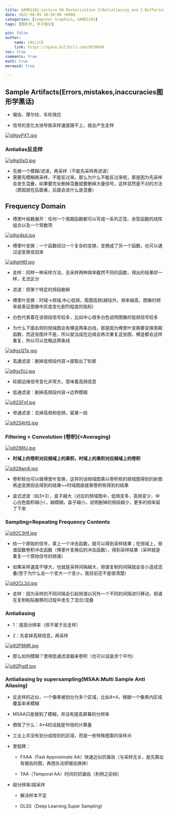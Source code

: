 ```yaml
---
title: GAMES101-Lecture 06 Rasterization 2(Antialiasing and Z-Buffering)
date: 2022-08-05 20:59:00 +0800
categories: [Computer Graphics, GAMES101]
tags: [图形学, 学习笔记]

pin: false
author: 
    name: CALL1CE
    link: https://space.bilibili.com/9330604
toc: true
comments: true
math: true
mermaid: true

---
```


## Sample Artifacts(Errors,mistakes,inaccuracies图形学黑话)

- 锯齿、摩尔纹、车轮效应

- 信号的变化太快导致采样速度跟不上，就会产生走样

[![p9gvPXT.jpg](https://s1.ax1x.com/2023/05/15/p9gvPXT.jpg)](https://imgse.com/i/p9gvPXT)

### Antialias反走样

[![p9gjSsO.jpg](https://s1.ax1x.com/2023/05/15/p9gjSsO.jpg)](https://imgse.com/i/p9gjSsO)

- 先做一个模糊/滤波，再采样（不能先采样再滤波）
- 需要先模糊再采样，不能反过来。那么为什么不能反过来呢，那是因为先采样会发生混叠，如果要完全删掉混叠就要删掉大量信号，这样显然是不对的方法（原因放在后面看，后面会说什么是混叠）

## Frequency Domain

- 傅里叶级数展开：任何一个周期函数都可以写成一系列正弦、余弦函数的线性组合以及一个常数项

[![p9gj4kd.jpg](https://s1.ax1x.com/2023/05/15/p9gj4kd.jpg)](https://imgse.com/i/p9gj4kd)

- 傅里叶变换：一个函数经过一个复杂的变换，变换成了另一个函数，也可以通过逆变换变回来

[![p9gjH6f.jpg](https://s1.ax1x.com/2023/05/15/p9gjH6f.jpg)](https://imgse.com/i/p9gjH6f)

- 走样：同样一种采样方法，去采样两种频率截然不同的函数，得出的结果却一样，无法区分

- 滤波：把某个特定的频段删掉

- 傅里叶变换：时域->频域,中心低频，周围高频(越往外，频率越高，图像的频率是表征图像中灰度变化剧烈程度的指标)

- 白色代表着在该频段信号较多，比如中心很多白色说明图像的低频信号较多

- 为什么下面右侧的频域图会有横竖两条白线，那是因为傅里叶变换要变换周期函数，而这张图并不是，所以就当成在边缘会再次重复这张图，横竖都会这样重复，所以可以忽略这两条线

[![p9gzQTe.jpg](https://s1.ax1x.com/2023/05/15/p9gzQTe.jpg)](https://imgse.com/i/p9gzQTe)

- 高通滤波：删掉低频段内容->提取出了轮廓

[![p9gz5tJ.jpg](https://s1.ax1x.com/2023/05/15/p9gz5tJ.jpg)](https://imgse.com/i/p9gz5tJ)

- 轮廓边缘信号变化非常大，意味着高频信息

- 低通滤波：删掉高频段内容->边界模糊

[![p92SFnf.jpg](https://s1.ax1x.com/2023/05/15/p92SFnf.jpg)](https://imgse.com/i/p92SFnf)

- 带通滤波：去掉高频和低频，留某一段

[![p92SAHS.jpg](https://s1.ax1x.com/2023/05/15/p92SAHS.jpg)](https://imgse.com/i/p92SAHS)

### Filtering = Convolution (卷积)(=Averaging)

[![p9298fJ.jpg](https://s1.ax1x.com/2023/05/15/p9298fJ.jpg)](https://imgse.com/i/p9298fJ)

- **时域上的卷积对应频域上的乘积，时域上的乘积对应频域上的卷积**

[![p929am6.jpg](https://s1.ax1x.com/2023/05/15/p929am6.jpg)](https://imgse.com/i/p929am6)

- 卷积核也可以做傅里叶变换，这样的话频域图乘以卷积核的频域图得到的新图再逆变换回去得到的结果==时域图直接乘卷积核得到的结果

- 盒式滤波（如3×3），盒子越大（对应的频域图中，低频变多，高频变少，中心白色面积越小），越模糊，盒子越小，说明删掉的频段越少，更多的频率留了下来

### Sampling=Repeating Frequency Contents

[![p92C3Hf.jpg](https://s1.ax1x.com/2023/05/15/p92C3Hf.jpg)](https://imgse.com/i/p92C3Hf)

- 给一个原始的信号，乘上一个冲击函数，就可以得到采样结果；在频域上，频谱函数卷积冲击函数（傅里叶变换后的冲击函数），得到采样结果（采样就是重复一个原始信号的频谱）

- 如果采样速度不够大，也就是采样间隔越大，频谱复制的间隔就会变小造成混叠(至于为什么会一个变大一个变小，我目前还不是很清楚)

[![p92CL2d.jpg](https://s1.ax1x.com/2023/05/15/p92CL2d.jpg)](https://imgse.com/i/p92CL2d)

- 走样：因为采样的不同间隔会引起频谱以另外一个不同的间隔进行移动，频谱在复制粘贴搬移的过程中发生了混合/混叠

### Antialiasing

- 1：提高分辨率（但不属于反走样）

- 2：先拿掉高频信息，再采样

[![p92P8MR.jpg](https://s1.ax1x.com/2023/05/15/p92P8MR.jpg)](https://imgse.com/i/p92P8MR)

* 那么如何模糊？使用低通滤波器来卷积（也可以说是求个平均）

[![p92Pgdf.jpg](https://s1.ax1x.com/2023/05/15/p92Pgdf.jpg)](https://imgse.com/i/p92Pgdf)

### Antialiasing by supersampling(MSAA:Multi Sample Anti Aliasing)

- 反走样的近似，一个像素被划分为多个区域，比如4*4，根据一个像素内区域覆盖率来模糊

- MSAA只是做到了模糊，并没有提高屏幕的分辨率

- 牺牲了什么：4*4的话就是16倍的计算量

- 工业上并没有划分成规则的区域，而是一些特殊图案的采样点

- 里程碑：
  
  - FXAA（Fast Approximate AA）快速近似抗锯齿（与采样无关，是先算出有锯齿的图，再想办法把锯齿换掉）
  
  - TAA（Temporal AA）时间的抗锯齿（利用之前帧）

- 超分辨率/超采样
  
  - 解决样本不足
  
  - DLSS（Deep Learning Super Sampling)
